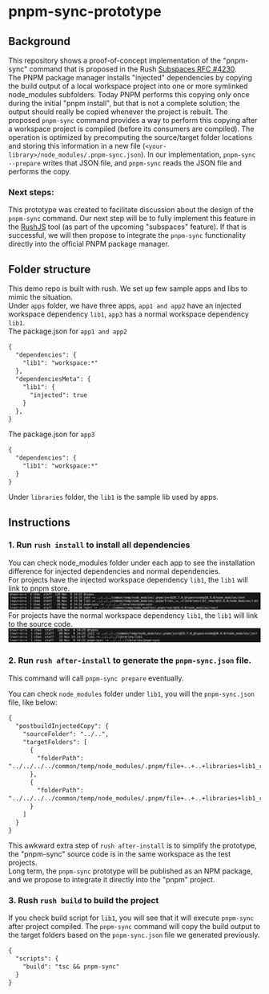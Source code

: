 # pnpm-sync-prototype

## Background

This repository shows a proof-of-concept implementation of the "pnpm-sync" command that is proposed in the Rush [Subspaces RFC #4230](https://github.com/microsoft/rushstack/issues/4230).<br>
The PNPM package manager installs "injected" dependencies by copying the build output of a local workspace project into one or more symlinked node_modules subfolders. Today PNPM performs this copying only once during the initial "pnpm install", but that is not a complete solution; the output should really be copied whenever the project is rebuilt. The proposed `pnpm-sync` command provides a way to perform this copying after a workspace project is compiled (before its consumers are compiled). The operation is optimized by precomputing the source/target folder locations and storing this information in a new file (`<your-library>/node_modules/.pnpm-sync.json`). In our implementation, `pnpm-sync --prepare` writes that JSON file, and `pnpm-sync` reads the JSON file and performs the copy.

### Next steps:

This prototype was created to facilitate discussion about the design of the `pnpm-sync` command.
Our next step will be to fully implement this feature in the [RushJS](https://rushjs.io) tool (as part of the upcoming "subspaces" feature).
If that is successful, we will then propose to integrate the `pnpm-sync` functionality directly into the official PNPM package manager.

## Folder structure

This demo repo is built with rush. We set up few sample apps and libs to mimic the situation.<br>
Under `apps` folder, we have three apps, `app1 and app2` have an injected workspace dependency `lib1`, `app3` has a normal workspace dependency `lib1`.<br>
The package.json for `app1 and app2`

```
{
  "dependencies": {
    "lib1": "workspace:*"
  },
  "dependenciesMeta": {
    "lib1": {
      "injected": true
    }
  },
}
```

The package.json for `app3`

```
{
  "dependencies": {
    "lib1": "workspace:*"
  }
}
```

Under `libraries` folder, the `lib1` is the sample lib used by apps.

## Instructions

### 1. Run `rush install` to install all dependencies

You can check node_modules folder under each app to see the installation difference for injected dependencies and normal dependencies.<br>
For projects have the injected workspace dependency `lib1`, the `lib1` will link to pnpm store.
![Alt text](image-1.png)
For projects have the normal workspace dependency `lib1`, the `lib1` will link to the source code.
![Alt text](image-2.png)

### 2. Run `rush after-install` to generate the `pnpm-sync.json` file.

This command will call `pnpm-sync prepare` eventually.<br>

You can check `node_modules` folder under `lib1`, you will the `pnpm-sync.json` file, like below:

```
{
  "postbuildInjectedCopy": {
    "sourceFolder": "../..",
    "targetFolders": [
      {
        "folderPath": "../../../../common/temp/node_modules/.pnpm/file+..+..+libraries+lib1_react@16.0.0/node_modules/lib1"
      },
      {
        "folderPath": "../../../../common/temp/node_modules/.pnpm/file+..+..+libraries+lib1_react@16.9.0/node_modules/lib1"
      }
    ]
  }
}
```

This awkward extra step of `rush after-install` is to simplify the prototype, the "pnpm-sync" source code is in the same workspace as the test projects.<br>
Long term, the `pnpm-sync` prototype will be published as an NPM package, and we propose to integrate it directly into the "pnpm" project.

### 3. Rush `rush build` to build the project

If you check build script for `lib1`, you will see that it will execute `pnpm-sync` after project compiled. The `pnpm-sync` command will copy the build output to the target folders based on the `pnpm-sync.json` file we generated previously.

```
{
  "scripts": {
    "build": "tsc && pnpm-sync"
  }
}
```
